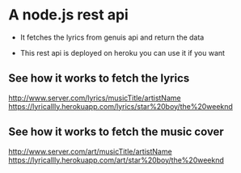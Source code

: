 # A node.js rest api
* It fetches the lyrics from genuis api and return the data 

* This rest api is deployed on heroku you can use it if you want

## See how it works to fetch the lyrics
http://www.server.com/lyrics/musicTitle/artistName
<br />
https://lyricallly.herokuapp.com/lyrics/star%20boy/the%20weeknd

## See how it works to fetch the music cover
http://www.server.com/art/musicTitle/artistName
<br />
https://lyricallly.herokuapp.com/art/star%20boy/the%20weeknd
